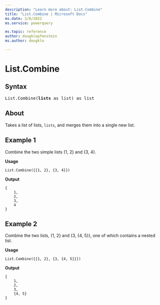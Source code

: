 ```yaml
---
description: "Learn more about: List.Combine"
title: "List.Combine | Microsoft Docs"
ms.date: 3/8/2022
ms.service: powerquery

ms.topic: reference
author: dougklopfenstein
ms.author: dougklo

---
```

# List.Combine

## Syntax

<pre>
List.Combine(<b>lists</b> as list) as list
</pre>

## About

Takes a list of lists, `lists`, and merges them into a single new list.

## Example 1

Combine the two simple lists {1, 2} and {3, 4}.

**Usage**

```powerquery-m
List.Combine({{1, 2}, {3, 4}})
```

**Output** 

```powerquery-m
{
    1,
    2,
    3,
    4
}
```

## Example 2

Combine the two lists, {1, 2} and {3, {4, 5}}, one of which contains a nested list.

**Usage**

```powerquery-m
List.Combine({{1, 2}, {3, {4, 5}}})
```

**Output**

```powerquery-m
{
    1,
    2,
    3,
    {4, 5}
}
```
